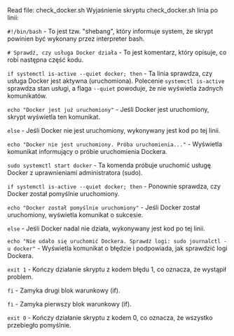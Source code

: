 
Read file: check_docker.sh
Wyjaśnienie skryptu check_docker.sh linia po linii:

`#!/bin/bash` - To jest tzw. "shebang", który informuje system, że skrypt powinien być wykonany przez interpreter bash.

`# Sprawdź, czy usługa Docker działa` - To jest komentarz, który opisuje, co robi następna część kodu.

`if systemctl is-active --quiet docker; then` - Ta linia sprawdza, czy usługa Docker jest aktywna (uruchomiona). Polecenie `systemctl is-active` sprawdza stan usługi, a flaga `--quiet` powoduje, że nie wyświetla żadnych komunikatów.

`echo "Docker jest już uruchomiony"` - Jeśli Docker jest uruchomiony, skrypt wyświetla ten komunikat.

`else` - Jeśli Docker nie jest uruchomiony, wykonywany jest kod po tej linii.

`echo "Docker nie jest uruchomiony. Próba uruchomienia..."` - Wyświetla komunikat informujący o próbie uruchomienia Dockera.

`sudo systemctl start docker` - Ta komenda próbuje uruchomić usługę Docker z uprawnieniami administratora (sudo).

`if systemctl is-active --quiet docker; then` - Ponownie sprawdza, czy Docker został pomyślnie uruchomiony.

`echo "Docker został pomyślnie uruchomiony"` - Jeśli Docker został uruchomiony, wyświetla komunikat o sukcesie.

`else` - Jeśli Docker nadal nie działa, wykonywany jest kod po tej linii.

`echo "Nie udało się uruchomić Dockera. Sprawdź logi: sudo journalctl -u docker"` - Wyświetla komunikat o błędzie i podpowiada, jak sprawdzić logi Dockera.

`exit 1` - Kończy działanie skryptu z kodem błędu 1, co oznacza, że wystąpił problem.

`fi` - Zamyka drugi blok warunkowy (if).

`fi` - Zamyka pierwszy blok warunkowy (if).

`exit 0` - Kończy działanie skryptu z kodem 0, co oznacza, że wszystko przebiegło pomyślnie.
